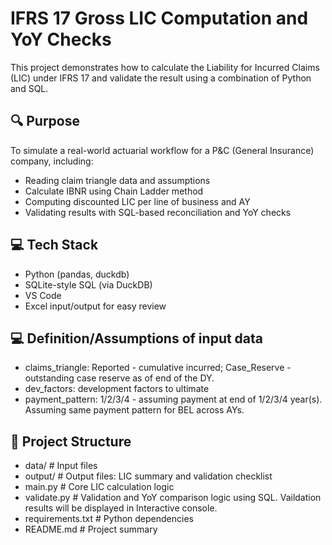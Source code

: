 # IFRS 17 Gross LIC Computation and YoY Checks

This project demonstrates how to calculate the Liability for Incurred Claims (LIC) under IFRS 17 and validate the result using a combination of Python and SQL.

## 🔍 Purpose
To simulate a real-world actuarial workflow for a P&C (General Insurance) company, including:
- Reading claim triangle data and assumptions
- Calculate IBNR using Chain Ladder method
- Computing discounted LIC per line of business and AY
- Validating results with SQL-based reconciliation and YoY checks

## 💻 Tech Stack
- Python (pandas, duckdb)
- SQLite-style SQL (via DuckDB)
- VS Code
- Excel input/output for easy review

## 💻 Definition/Assumptions of input data
- claims_triangle: Reported - cumulative incurred; Case_Reserve - outstanding case reserve as of end of the DY.
- dev_factors: development factors to ultimate
- payment_pattern: 1/2/3/4 - assuming payment at end of 1/2/3/4 year(s). Assuming same payment pattern for BEL across AYs. 

## 📁 Project Structure
- data/ # Input files
- output/ # Output files: LIC summary and validation checklist
- main.py # Core LIC calculation logic
- validate.py # Validation and YoY comparison logic using SQL. Vaildation results will be displayed in Interactive console.
- requirements.txt # Python dependencies
- README.md # Project summary